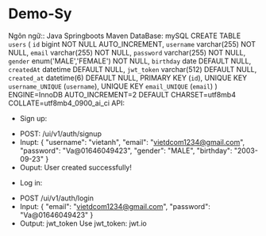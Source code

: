 # Demo-Sy
Ngôn ngữ:: Java Springboots Maven
DataBase: mySQL
CREATE TABLE `users` (
  `id` bigint NOT NULL AUTO_INCREMENT,
  `username` varchar(255) NOT NULL,
  `email` varchar(255) NOT NULL,
  `password` varchar(255) NOT NULL,
  `gender` enum('MALE','FEMALE') NOT NULL,
  `birthday` date DEFAULT NULL,
  `createdAt` datetime DEFAULT NULL,
  `jwt_token` varchar(512) DEFAULT NULL,
  `created_at` datetime(6) DEFAULT NULL,
  PRIMARY KEY (`id`),
  UNIQUE KEY `username_UNIQUE` (`username`),
  UNIQUE KEY `email_UNIQUE` (`email`)
) ENGINE=InnoDB AUTO_INCREMENT=2 DEFAULT CHARSET=utf8mb4 COLLATE=utf8mb4_0900_ai_ci
API:
-	Sign up:
+	POST: /ui/v1/auth/signup
+	Inupt: 
{
  "username": "vietanh",
  "email": "vietdcom1234@gmail.com",
  "password": "Va@01646049423",
  "gender": "MALE",
  "birthday": "2003-09-23"
}
+	Ouput: User created successfully!
-	Log in:
+	POST /ui/v1/auth/login
+	Input:
{
  "email": "vietdcom1234@gmail.com",
  "password": "Va@01646049423"
}
+	Output: jwt_token
Use jwt_token: jwt.io
  
